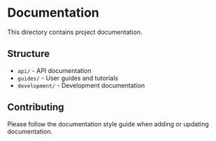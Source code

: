 # Documentation

This directory contains project documentation.

## Structure

- `api/` - API documentation
- `guides/` - User guides and tutorials
- `development/` - Development documentation

## Contributing

Please follow the documentation style guide when adding or updating documentation. 